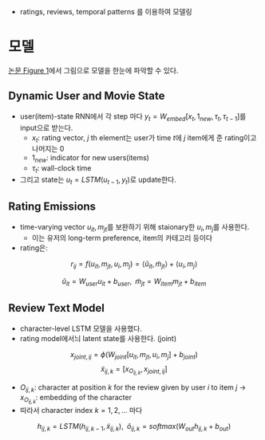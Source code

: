 - ratings, reviews, temporal patterns 를 이용하여 모델링

# 모델

[논문 Figure 1](https://openreview.net/pdf?id=Bkv9FyHYx)에서 그림으로 모델을 한눈에 파악할 수 있다.

## Dynamic User and Movie State

- user(item)-state RNN에서 각 step 마다 $y_t = W_{embed}[x_t, 1_{new}, \tau_t, \tau_{t-1}]$를 input으로 받는다.
  - $x_t$: rating vector, $j$ th element는 user가 time $t$에 $j$ item에게 준 rating이고 나머지는 0
  - $1_{new}$: indicator for new users(items)
  - $\tau_t$: wall-clock time
- 그리고 state는 $u_t = LSTM(u_{t-1}, y_t)$로 update한다.

## Rating Emissions

- time-varying vector $u_{it},m_{jt}$를 보완하기 위해 staionary한 $u_i, m_j$를 사용한다.
  - 이는 유저의 long-term preference, item의 카테고리 등이다
- rating은:

$$r_{ij} = f(u_{it},m_{jt},u_i,m_j) =  \langle \tilde{u}_{it}, \tilde{m}_{jt} \rangle + \langle u_i,m_j \rangle$$

$$\tilde{u}_{it} = W_{user} u_{it} + b_{user},\;\; \tilde{m}_{jt} = W_{item} m_{jt} + b_{item}$$

## Review Text Model

- character-level LSTM 모델을 사용했다.
- rating model에서늬 latent state를 사용한다. (joint)

$$x_{joint, ij} = \phi (W_{joint} [u_{it}, m_{jt}, u_i, m_j] + b_{joint})$$
$$\tilde{x}_{ij,k} = [x_{O_{ij,k}}, x_{joint, ij}]$$

- $O_{ij,k}$: character at position $k$ for the review given by user $i$ to item $j$ -> $x_{O_{ij,k}}$: embedding of the character
- 따라서 character index $k=1,2,...$ 마다

$$h_{ij,k} = LSTM(h_{ij,k-1}, \tilde{x}_{ij,k}),\;\; \hat{o}_{ij,k}=softmax(W_{out} h_{ij,k} + b_{out})$$

